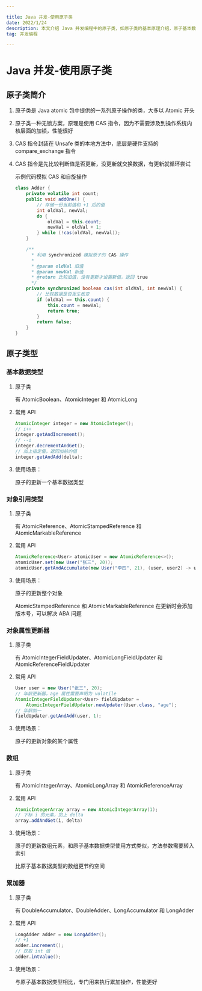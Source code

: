 ```yaml
---

title: Java 并发-使用原子类
date: 2022/1/24
description: 本文介绍 Java 并发编程中的原子类，如原子类的基本原理介绍，原子基本数据类型、原子引用类型、原子的属性更新器、原子数组以及累加器的使用
tag: 并发编程

---
```


# Java 并发-使用原子类

## 原子类简介

1. 原子类是 Java atomic 包中提供的一系列原子操作的类，大多以 Atomic 开头

2. 原子类一种无锁方案，原理是使用 CAS 指令，因为不需要涉及到操作系统内核层面的加锁，性能很好

3. CAS 指令封装在 Unsafe 类的本地方法中，底层是硬件支持的 compare_exchange 指令

4. CAS 指令是先比较判断值是否更新，没更新就交换数据，有更新就循环尝试

   示例代码模拟 CAS 和自旋操作
   
   ```java
   class Adder {
       private volatile int count;
       public void addOne() {
           // 存储一份当前值和 +1 后的值
           int oldVal, newVal;
           do {
               oldVal = this.count;
               newVal = oldVal + 1;
           } while (!cas(oldVal, newVal));
       }
   
       /**
         * 利用 synchronized 模拟原子的 CAS 操作
         *
         * @param oldVal 旧值
         * @param newVal 新值
         * @return 比较旧值，没有更新才设置新值，返回 true
         */
       private synchronized boolean cas(int oldVal, int newVal) {
           // 比较数据是否发生改变
           if (oldVal == this.count) {
               this.count = newVal;
               return true;
           }
           return false;
       }
   }
   ```

## 原子类型

### 基本数据类型

1. 原子类

    有 AtomicBoolean、AtomicInteger 和 AtomicLong

2. 常用 API

    ```java
    AtomicInteger integer = new AtomicInteger();
    // i++
    integer.getAndIncrement();
    // --i
    integer.decrementAndGet();
    // 加上指定值，返回加前的值
    integer.getAndAdd(delta);
    ```

3. 使用场景：

   原子的更新一个基本数据类型

### 对象引用类型

1. 原子类

   有 AtomicReference、AtomicStampedReference 和 AtomicMarkableReference

2. 常用 API

   ```java
   AtomicReference<User> atomicUser = new AtomicReference<>();
   atomicUser.set(new User("张三", 20));
   atomicUser.getAndAccumulate(new User("李四", 21), (user, user2) -> user);
   ```

3. 使用场景：

   原子的更新整个对象

   AtomicStampedReference 和 AtomicMarkableReference 在更新时会添加版本号，可以解决 ABA 问题

### 对象属性更新器

1. 原子类

   有 AtomicIntegerFieldUpdater、AtomicLongFieldUpdater 和 AtomicReferenceFieldUpdater

2. 常用 API

   ```java
   User user = new User("张三", 20);
   // 年龄更新器，age 属性需要声明为 volatile
   AtomicIntegerFieldUpdater<User> fieldUpdater = 
       AtomicIntegerFieldUpdater.newUpdater(User.class, "age");
   // 年龄加一
   fieldUpdater.getAndAdd(user, 1);
   ```

3. 使用场景：

   原子的更新对象的某个属性

### 数组

1. 原子类

   有 AtomicIntegerArray、AtomicLongArray 和 AtomicReferenceArray

2. 常用 API

   ```java
   AtomicIntegerArray array = new AtomicIntegerArray(1);
   // 下标 i 的元素，加上 delta
   array.addAndGet(i, delta)
   ```

3. 使用场景：

   原子的更新数组元素，和原子基本数据类型使用方式类似，方法参数需要转入索引

   比原子基本数据类型的数组更节约空间

### 累加器

1. 原子类

   有 DoubleAccumulator、DoubleAdder、LongAccumulator 和 LongAdder

2. 常用 API

   ```java
   LongAdder adder = new LongAdder();
   // +1
   adder.increment();
   // 获取 int 值
   adder.intValue();
   ```

3. 使用场景：

   与原子基本数据类型相比，专门用来执行累加操作，性能更好